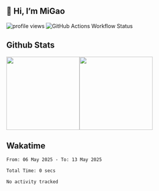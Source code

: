 ## 👋 Hi, I’m MiGao

![profile views](https://komarev.com/ghpvc/?username=migaox&style=for-the-badge)
![GitHub Actions Workflow Status](https://img.shields.io/github/actions/workflow/status/migaox/migaox/waka-readme.yml?style=for-the-badge)

## Github Stats

<div style="display: flex;" align="center">
    <img src="https://github-readme-stats.vercel.app/api?username=migaox&layout=compact&count_private=true&show_icons=true&theme=github_dark&hide_border=true" style="height: 192px;"/>
    <img src="https://github-readme-stats.vercel.app/api/top-langs?username=migaox&layout=compact&count_private=true&theme=github_dark&hide_border=true&langs_count=8" style="height: 192px;" />
</div>

## Wakatime

<!--START_SECTION:waka-->

```txt
From: 06 May 2025 - To: 13 May 2025

Total Time: 0 secs

No activity tracked
```

<!--END_SECTION:waka-->